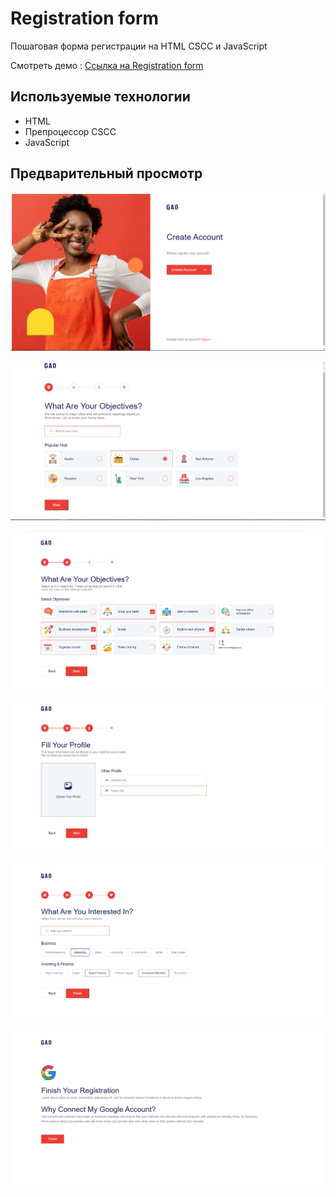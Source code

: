 # Registration form
Пошаговая форма регистрации на HTML CSCC и JavaScript

Смотреть демо : [Ссылка на Registration form](https://ndartemka1.github.io/registration-form/)

## Используемые технологии
  + HTML
  + Препроцессор CSCC
  + JavaScript


## Предварительный просмотр
![prev](/img/prev.png)

![prev](/img/prev-1.png)

![prev](/img/prev-2.png)

![prev](/img/prev-3.png)

![prev](/img/prev-4.png)

![prev](/img/prev-5.png)
